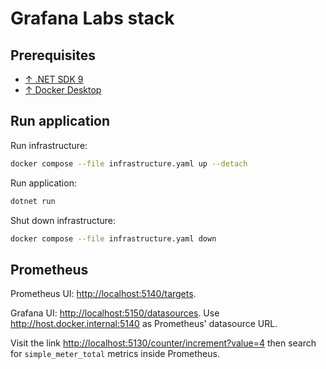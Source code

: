 # Grafana Labs stack

## Prerequisites

- [↑ .NET SDK 9](https://dotnet.microsoft.com/en-us/download/dotnet/8.0)
- [↑ Docker Desktop](https://www.docker.com/products/docker-desktop/)

## Run application

Run infrastructure:

```bash
docker compose --file infrastructure.yaml up --detach
```

Run application:

```bash
dotnet run
```

Shut down infrastructure:

```bash
docker compose --file infrastructure.yaml down
```

## Prometheus

Prometheus UI: <http://localhost:5140/targets>.

Grafana UI: <http://localhost:5150/datasources>. Use <http://host.docker.internal:5140> as Prometheus' datasource URL.

Visit the link <http://localhost:5130/counter/increment?value=4> then search for `simple_meter_total` metrics inside
Prometheus.
